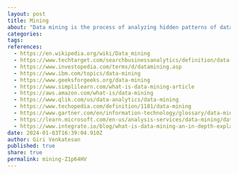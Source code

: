```yaml
---
layout: post
title: Mining
about: "Data mining is the process of analyzing hidden patterns of data according to different perspectives in order to turn that data into useful and often actionable information. Data is collected and assembled in common areas, such as data warehouses, and data mining algorithms look for patterns that businesses can use to make better decisions, such as decisions that help cut costs, increase revenue, or better serve customers or clients.&newline;Data mining is also known as data discovery or knowledge discovery. It’s critical in business intelligence to establish data-driven decisions."
categories:
tags:
references:
  - https://en.wikipedia.org/wiki/Data_mining
  - https://www.techtarget.com/searchbusinessanalytics/definition/data-mining
  - https://www.investopedia.com/terms/d/datamining.asp
  - https://www.ibm.com/topics/data-mining
  - https://www.geeksforgeeks.org/data-mining
  - https://www.simplilearn.com/what-is-data-mining-article
  - https://aws.amazon.com/what-is/data-mining
  - https://www.qlik.com/us/data-analytics/data-mining
  - https://www.techopedia.com/definition/1181/data-mining
  - https://www.gartner.com/en/information-technology/glossary/data-mining
  - https://learn.microsoft.com/en-us/analysis-services/data-mining/data-mining-concepts
  - https://www.integrate.io/blog/what-is-data-mining-an-in-depth-explanation-of-data-mining
date: 2024-01-03T16:39:04.910Z
author: Giri Venkatesan
published: true
share: true
permalink: mining-Z1p64HV
---
```

